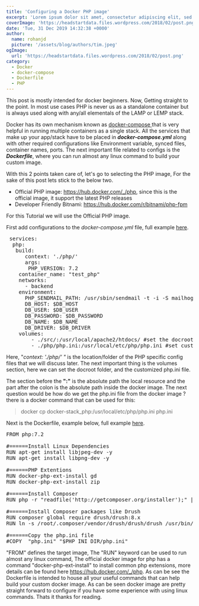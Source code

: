 ```yaml
---
title: 'Configuring a Docker PHP image'
excerpt: 'Lorem ipsum dolor sit amet, consectetur adipiscing elit, sed do eiusmod tempor incididunt ut labore et dolore magna aliqua. Praesent elementum facilisis leo vel fringilla est ullamcorper eget. At imperdiet dui accumsan sit amet nulla facilities morbi tempus.'
coverImage: 'https://headstartdata.files.wordpress.com/2018/02/post.png'
date: 'Tue, 31 Dec 2019 14:32:38 +0000'
author:
  name: rohanjd
  picture: '/assets/blog/authors/tim.jpeg'
ogImage:
  url: 'https://headstartdata.files.wordpress.com/2018/02/post.png'
category:
  - Docker
  - docker-compose
  - Dockerfile
  - PHP
---
```


<p> This post is mostly intended for docker beginners. Now, Getting straight to the point. In most use cases PHP is never us as a standalone container but is always used along with any/all elementals of the LAMP or LEMP stack.</p>

<p>Docker has its own mechanism known as <a href="https://docs.docker.com/compose/">docker-compose </a> that is very helpful in running multiple containers as a single stack. All the services that make up your app/stack have to be placed in <strong><em>docker-compose.yml </em></strong>along with other required configurations like Environment variable, synced files, container names, ports. The next important file related to configs is the <em><strong>Dockerfile</strong></em>, where you can run almost any linux command to build your custom image.</p>

<p>With this 2 points taken care of, let's go to selecting the PHP image, For  the sake of this post lets stick to the below two. </p>

<ul><li>Official PHP image: <a style="background-color:rgba(0,0,0,0) !important;" href="https://hub.docker.com/_/php">https://hub.docker.com/_/php</a>, since this is the official image, it support the latest PHP releases</li><li>Developer Friendly Bitnami: <a style="background-color:rgba(0,0,0,0) !important;" href="https://hub.docker.com/r/bitnami/php-fpm">https://hub.docker.com/r/bitnami/php-fpm</a></li></ul>

<p>For this Tutorial we will use the Official PHP image.</p>

<p>First add configurations to the <em>docker-compose.yml </em>file, full example <a href="https://gist.github.com/naxrohan/ef98f7d40962af02eb27206e617d8d40">here</a>.</p>

<pre class="wp-block-syntaxhighlighter-code"> services:
  php:
   build:
      context: './php/'
      args:
       PHP_VERSION: 7.2
    container_name: "test_php"
    networks:
      - backend
    environment:
      PHP_SENDMAIL_PATH: /usr/sbin/sendmail -t -i -S mailhog:1025
      DB_HOST: $DB_HOST
      DB_USER: $DB_USER
      DB_PASSWORD: $DB_PASSWORD
      DB_NAME: $DB_NAME
      DB_DRIVER: $DB_DRIVER
    volumes:
        - ./src/:/usr/local/apache2/htdocs/ #set the docroot folder
        - ./php/php.ini:/usr/local/etc/php/php.ini #set custom php.ini file</pre>

<p>Here, "<em>context: './php/' "</em> is the location/folder of the PHP specific config files that we will discuss later. The next important thing is the volumes section, here we can set the docroot folder, and the customized php.ini file.</p>

<p>The section before the <strong>":"</strong> is the absolute path the local resource and the part after the colon is the absolute path inside the docker image.  The next question would be how do we get the php.ini file from the docker image ?  there is a docker command that can be used for this:</p>

<blockquote class="wp-block-quote"><p>docker cp docker-stack_php:/usr/local/etc/php/php.ini php.ini</p></blockquote>

<p>Next is the Dockerfile, example below, full example <a href="https://gist.github.com/naxrohan/cbc943a1b48ed4ab14a4384e19f4edf7">here</a>.</p>

<pre class="wp-block-syntaxhighlighter-code">FROM php:7.2

#======Install Linux Dependencies
RUN apt-get install libjpeg-dev -y
RUN apt-get install libpng-dev -y

#======PHP Extentions
RUN docker-php-ext-install gd
RUN docker-php-ext-install zip

#======Install Composer
RUN php -r "readfile('http://getcomposer.org/installer');" | php -- --install-dir=/usr/bin/ --filename=composer

#======Install Composer packages like Drush
RUN composer global require drush/drush:8.x
RUN ln -s /root/.composer/vendor/drush/drush/drush /usr/bin/drush

#======Copy the php.ini file
#COPY  "php.ini" "$PHP_INI_DIR/php.ini"
</pre>

<p>"FROM" defines the target image, The "RUN" keyword can be used to run almost any linux command, The official docker image for php has a command "docker-php-ext-install" to install common  php extensions, more details can be found here <a href="https://hub.docker.com/_/php">https://hub.docker.com/_/php</a>. As can be see the Dockerfile is intended to house all your useful commands that can help build your custom docker image. As can be seen docker image are pretty straight forward to configure if you have some experience with using linux commands. Thats it thanks for reading. </p>

